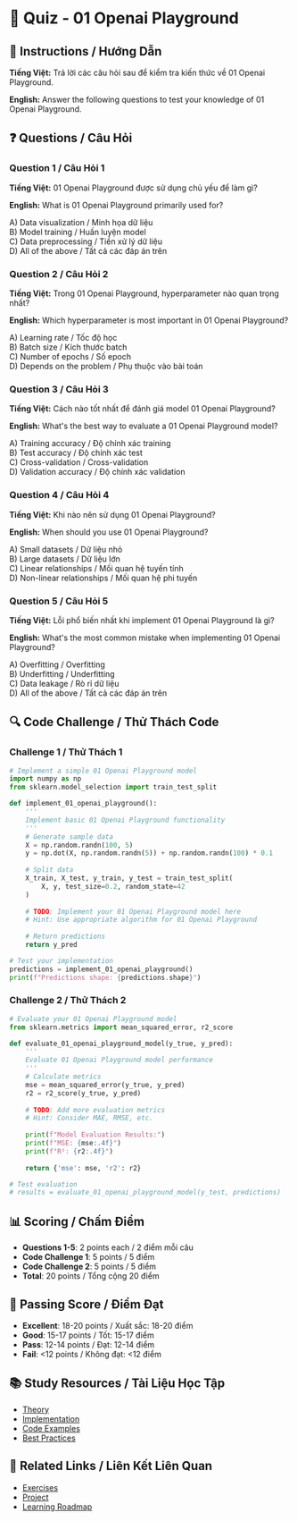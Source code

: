 # 🧠 Quiz - 01 Openai Playground

## 📝 Instructions / Hướng Dẫn

**Tiếng Việt:** Trả lời các câu hỏi sau để kiểm tra kiến thức về 01 Openai Playground.

**English:** Answer the following questions to test your knowledge of 01 Openai Playground.

## ❓ Questions / Câu Hỏi

### Question 1 / Câu Hỏi 1
**Tiếng Việt:** 01 Openai Playground được sử dụng chủ yếu để làm gì?

**English:** What is 01 Openai Playground primarily used for?

A) Data visualization / Minh họa dữ liệu  
B) Model training / Huấn luyện model  
C) Data preprocessing / Tiền xử lý dữ liệu  
D) All of the above / Tất cả các đáp án trên

### Question 2 / Câu Hỏi 2
**Tiếng Việt:** Trong 01 Openai Playground, hyperparameter nào quan trọng nhất?

**English:** Which hyperparameter is most important in 01 Openai Playground?

A) Learning rate / Tốc độ học  
B) Batch size / Kích thước batch  
C) Number of epochs / Số epoch  
D) Depends on the problem / Phụ thuộc vào bài toán

### Question 3 / Câu Hỏi 3
**Tiếng Việt:** Cách nào tốt nhất để đánh giá model 01 Openai Playground?

**English:** What's the best way to evaluate a 01 Openai Playground model?

A) Training accuracy / Độ chính xác training  
B) Test accuracy / Độ chính xác test  
C) Cross-validation / Cross-validation  
D) Validation accuracy / Độ chính xác validation

### Question 4 / Câu Hỏi 4
**Tiếng Việt:** Khi nào nên sử dụng 01 Openai Playground?

**English:** When should you use 01 Openai Playground?

A) Small datasets / Dữ liệu nhỏ  
B) Large datasets / Dữ liệu lớn  
C) Linear relationships / Mối quan hệ tuyến tính  
D) Non-linear relationships / Mối quan hệ phi tuyến

### Question 5 / Câu Hỏi 5
**Tiếng Việt:** Lỗi phổ biến nhất khi implement 01 Openai Playground là gì?

**English:** What's the most common mistake when implementing 01 Openai Playground?

A) Overfitting / Overfitting  
B) Underfitting / Underfitting  
C) Data leakage / Rò rỉ dữ liệu  
D) All of the above / Tất cả các đáp án trên

## 🔍 Code Challenge / Thử Thách Code

### Challenge 1 / Thử Thách 1
```python
# Implement a simple 01 Openai Playground model
import numpy as np
from sklearn.model_selection import train_test_split

def implement_01_openai_playground():
    '''
    Implement basic 01 Openai Playground functionality
    '''
    # Generate sample data
    X = np.random.randn(100, 5)
    y = np.dot(X, np.random.randn(5)) + np.random.randn(100) * 0.1
    
    # Split data
    X_train, X_test, y_train, y_test = train_test_split(
        X, y, test_size=0.2, random_state=42
    )
    
    # TODO: Implement your 01 Openai Playground model here
    # Hint: Use appropriate algorithm for 01 Openai Playground
    
    # Return predictions
    return y_pred

# Test your implementation
predictions = implement_01_openai_playground()
print(f"Predictions shape: {predictions.shape}")
```

### Challenge 2 / Thử Thách 2
```python
# Evaluate your 01 Openai Playground model
from sklearn.metrics import mean_squared_error, r2_score

def evaluate_01_openai_playground_model(y_true, y_pred):
    '''
    Evaluate 01 Openai Playground model performance
    '''
    # Calculate metrics
    mse = mean_squared_error(y_true, y_pred)
    r2 = r2_score(y_true, y_pred)
    
    # TODO: Add more evaluation metrics
    # Hint: Consider MAE, RMSE, etc.
    
    print(f"Model Evaluation Results:")
    print(f"MSE: {mse:.4f}")
    print(f"R²: {r2:.4f}")
    
    return {'mse': mse, 'r2': r2}

# Test evaluation
# results = evaluate_01_openai_playground_model(y_test, predictions)
```

## 📊 Scoring / Chấm Điểm

- **Questions 1-5**: 2 points each / 2 điểm mỗi câu
- **Code Challenge 1**: 5 points / 5 điểm
- **Code Challenge 2**: 5 points / 5 điểm
- **Total**: 20 points / Tổng cộng 20 điểm

## 🎯 Passing Score / Điểm Đạt

- **Excellent**: 18-20 points / Xuất sắc: 18-20 điểm
- **Good**: 15-17 points / Tốt: 15-17 điểm  
- **Pass**: 12-14 points / Đạt: 12-14 điểm
- **Fail**: <12 points / Không đạt: <12 điểm

## 📚 Study Resources / Tài Liệu Học Tập

- [Theory](./THEORY_01_openai_playground.md)
- [Implementation](./IMPLEMENTATION_01_openai_playground.md)
- [Code Examples](./CODE_EXAMPLES_01_openai_playground.md)
- [Best Practices](./BEST_PRACTICES_01_openai_playground.md)

## 🔗 Related Links / Liên Kết Liên Quan

- [Exercises](./EXERCISES_01_openai_playground.md)
- [Project](./PROJECT_01_openai_playground.md)
- [Learning Roadmap](./LEARNING_ROADMAP_01_openai_playground.md)
